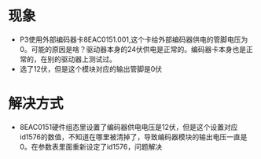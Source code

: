 # 现象
- P3使用外部编码器卡8EAC0151.001,这个卡给外部编码器供电的管脚电压为0。可能的原因是啥？驱动器本身的24伏供电是正常的。编码器卡本身也是正常的，在别的驱动器上测试过。
- 选了12伏，但是这个模块对应的输出管脚是0伏

# 解决方式
- 8EAC0151硬件组态里设置了编码器供电电压是12伏，但是这个设置对应id1576的数值，不知道在哪里被清掉了，导致编码器模块的输出电压一直是0。在参数表里面重新设定了id1576，问题解决
